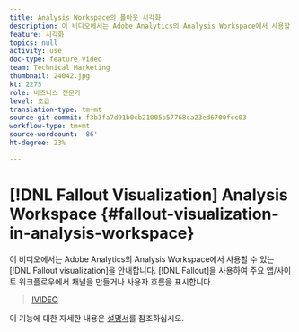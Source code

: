 ```yaml
---
title: Analysis Workspace의 폴아웃 시각화
description: 이 비디오에서는 Adobe Analytics의 Analysis Workspace에서 사용할 수 있는 폴아웃 시각화를 안내합니다. 폴아웃을 사용하여 주요 앱/사이트 워크플로우에서 단계를 만들거나 사용자 흐름을 표시할 수 있습니다.
feature: 시각화
topics: null
activity: use
doc-type: feature video
team: Technical Marketing
thumbnail: 24042.jpg
kt: 2275
role: 비즈니스 전문가
level: 초급
translation-type: tm+mt
source-git-commit: f3b3fa7d91b0cb21005b57768ca23ed6700fcc03
workflow-type: tm+mt
source-wordcount: '86'
ht-degree: 23%

---
```



# [!DNL Fallout Visualization] Analysis Workspace  {#fallout-visualization-in-analysis-workspace}

이 비디오에서는 Adobe Analytics의 Analysis Workspace에서 사용할 수 있는 [!DNL Fallout visualization]을 안내합니다. [!DNL Fallout]을 사용하여 주요 앱/사이트 워크플로우에서 채널을 만들거나 사용자 흐름을 표시합니다.

>[!VIDEO](https://video.tv.adobe.com/v/24042/?quality=12)

이 기능에 대한 자세한 내용은 [설명서](https://marketing.adobe.com/resources/help/ko_KR/analytics/analysis-workspace/fallout_flow.html)를 참조하십시오.